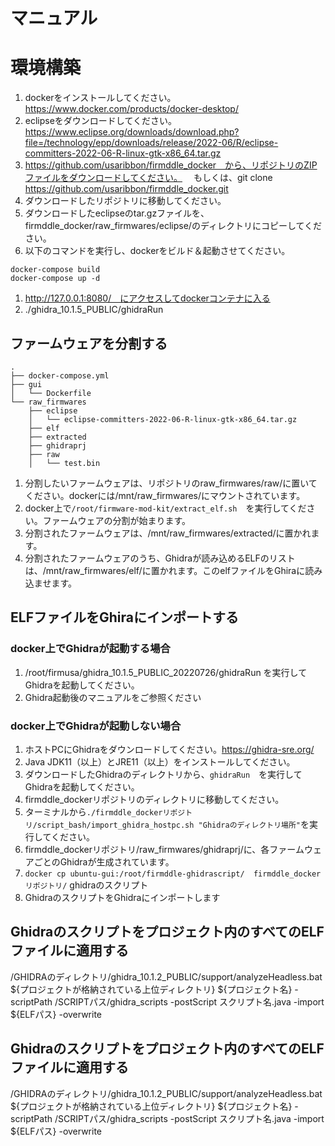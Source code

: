 # マニュアル

# 環境構築

1. dockerをインストールしてください。https://www.docker.com/products/docker-desktop/
1. eclipseをダウンロードしてください。https://www.eclipse.org/downloads/download.php?file=/technology/epp/downloads/release/2022-06/R/eclipse-committers-2022-06-R-linux-gtk-x86_64.tar.gz
1. https://github.com/usaribbon/firmddle_docker　から、リポジトリのZIPファイルをダウンロードしてください。
　もしくは、git clone https://github.com/usaribbon/firmddle_docker.git
1. ダウンロードしたリポジトリに移動してください。
1. ダウンロードしたeclipseのtar.gzファイルを、firmddle_docker/raw_firmwares/eclipse/のディレクトリにコピーしてください。
1. 以下のコマンドを実行し、dockerをビルド＆起動させてください。
  ```
  docker-compose build
  docker-compose up -d
  ```
1. http://127.0.0.1:8080/　にアクセスしてdockerコンテナに入る
1. ./ghidra_10.1.5_PUBLIC/ghidraRun

## ファームウェアを分割する
```
.
├── docker-compose.yml
├── gui
│   └── Dockerfile
└── raw_firmwares
    ├── eclipse
    │   └── eclipse-committers-2022-06-R-linux-gtk-x86_64.tar.gz
    ├── elf
    ├── extracted
    ├── ghidraprj
    ├── raw
    │   └── test.bin
```
1. 分割したいファームウェアは、リポジトリのraw_firmwares/raw/に置いてください。dockerには/mnt/raw_firmwares/にマウントされています。
1. docker上で`/root/firmware-mod-kit/extract_elf.sh`　を実行してください。ファームウェアの分割が始まります。
1. 分割されたファームウェアは、/mnt/raw_firmwares/extracted/に置かれます。
1. 分割されたファームウェアのうち、Ghidraが読み込めるELFのリストは、/mnt/raw_firmwares/elf/に置かれます。このelfファイルをGhiraに読み込ませます。

## ELFファイルをGhiraにインポートする
### docker上でGhidraが起動する場合
1. /root/firmusa/ghidra_10.1.5_PUBLIC_20220726/ghidraRun を実行してGhidraを起動してください。
1. Ghidra起動後のマニュアルをご参照ください

### docker上でGhidraが起動しない場合
1. ホストPCにGhidraをダウンロードしてください。https://ghidra-sre.org/
1. Java JDK11（以上）とJRE11（以上）をインストールしてください。
1. ダウンロードしたGhidraのディレクトリから、`ghidraRun`　を実行してGhidraを起動してください。
1. firmddle_dockerリポジトリのディレクトリに移動してください。
1. ターミナルから`./firmddle_dockerリポジトリ/script_bash/import_ghidra_hostpc.sh "Ghidraのディレクトリ場所"`を実行してください。
1. firmddle_dockerリポジトリ/raw_firmwares/ghidraprj/に、各ファームウェアごとのGhidraが生成されています。
1. `docker cp ubuntu-gui:/root/firmddle-ghidrascript/  firmddle_dockerリポジトリ/` ghidraのスクリプト
1. GhidraのスクリプトをGhidraにインポートします


## Ghidraのスクリプトをプロジェクト内のすべてのELFファイルに適用する
/GHIDRAのディレクトリ/ghidra_10.1.2_PUBLIC/support/analyzeHeadless.bat ${プロジェクトが格納されている上位ディレクトリ} ${プロジェクト名} -scriptPath /SCRIPTパス/ghidra_scripts -postScript スクリプト名.java -import ${ELFパス} -overwrite

## Ghidraのスクリプトをプロジェクト内のすべてのELFファイルに適用する
/GHIDRAのディレクトリ/ghidra_10.1.2_PUBLIC/support/analyzeHeadless.bat ${プロジェクトが格納されている上位ディレクトリ} ${プロジェクト名} -scriptPath /SCRIPTパス/ghidra_scripts -postScript スクリプト名.java -import ${ELFパス} -overwrite
